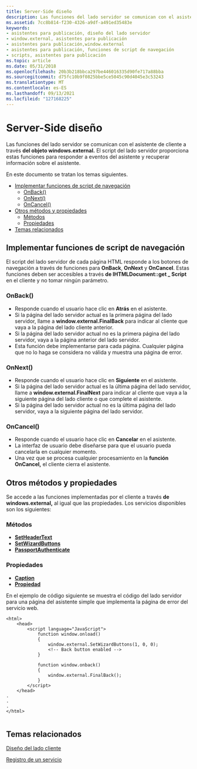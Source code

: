 ```yaml
---
title: Server-Side diseño
description: Las funciones del lado servidor se comunican con el asistente de cliente a través del objeto windows.external. El script del lado servidor proporciona estas funciones para responder a eventos del asistente y recuperar información sobre el asistente.
ms.assetid: 7cc8b814-f230-4326-a9df-a491ed35483e
keywords:
- asistentes para publicación, diseño del lado servidor
- window.external, asistentes para publicación
- asistentes para publicación,window.external
- asistentes para publicación, funciones de script de navegación
- scripts, asistentes para publicación
ms.topic: article
ms.date: 05/31/2018
ms.openlocfilehash: 20b3b218bbca297be446016335d90fe717a88bba
ms.sourcegitcommit: d75fc10b9f0825bbe5ce5045c90d4045e3c53243
ms.translationtype: MT
ms.contentlocale: es-ES
ms.lasthandoff: 09/13/2021
ms.locfileid: "127168225"
---
```

# <a name="server-side-design"></a>Server-Side diseño

Las funciones del lado servidor se comunican con el asistente de cliente a través **del objeto windows.external.** El script del lado servidor proporciona estas funciones para responder a eventos del asistente y recuperar información sobre el asistente.

En este documento se tratan los temas siguientes.

-   [Implementar funciones de script de navegación](#implementing-navigation-script-functions)
    -   [OnBack()](#onback)
    -   [OnNext()](#onnext)
    -   [OnCancel()](#oncancel)
-   [Otros métodos y propiedades](#other-methods-and-properties)
    -   [Métodos](#methods)
    -   [Propiedades](#properties)
-   [Temas relacionados](#related-topics)

## <a name="implementing-navigation-script-functions"></a>Implementar funciones de script de navegación

El script del lado servidor de cada página HTML responde a los botones de navegación a través de funciones para **OnBack**, **OnNext** y **OnCancel**. Estas funciones deben ser accesibles a través **de IHTMLDocument::get \_ Script** en el cliente y no tomar ningún parámetro.

### <a name="onback"></a>OnBack()

-   Responde cuando el usuario hace clic en **Atrás** en el asistente.
-   Si la página del lado servidor actual es la primera página del lado servidor, llame a **window.external.FinalBack** para indicar al cliente que vaya a la página del lado cliente anterior.
-   Si la página del lado servidor actual no es la primera página del lado servidor, vaya a la página anterior del lado servidor.
-   Esta función debe implementarse para cada página. Cualquier página que no lo haga se considera no válida y muestra una página de error.

### <a name="onnext"></a>OnNext()

-   Responde cuando el usuario hace clic en **Siguiente** en el asistente.
-   Si la página del lado servidor actual es la última página del lado servidor, llame a **window.external.FinalNext** para indicar al cliente que vaya a la siguiente página del lado cliente o que complete el asistente.
-   Si la página del lado servidor actual no es la última página del lado servidor, vaya a la siguiente página del lado servidor.

### <a name="oncancel"></a>OnCancel()

-   Responde cuando el usuario hace clic en **Cancelar** en el asistente.
-   La interfaz de usuario debe diseñarse para que el usuario pueda cancelarla en cualquier momento.
-   Una vez que se procesa cualquier procesamiento en la **función OnCancel,** el cliente cierra el asistente.

## <a name="other-methods-and-properties"></a>Otros métodos y propiedades

Se accede a las funciones implementadas por el cliente a través **de windows.external,** al igual que las propiedades. Los servicios disponibles son los siguientes:

### <a name="methods"></a>Métodos

-   [**SetHeaderText**](/windows/desktop/shell/iwebwizardhost-setheadertext)
-   [**SetWizardButtons**](/windows/desktop/shell/iwebwizardhost-setwizardbuttons)
-   [**PassportAuthenticate**](/windows/desktop/shell/inewwdevents-passportauthenticate)

### <a name="properties"></a>Propiedades

-   [**Caption**](/previous-versions/windows/desktop/legacy/bb774352(v=vs.85))
-   [**Propiedad**](/windows/desktop/shell/iwebwizardhost-property)

En el ejemplo de código siguiente se muestra el código del lado servidor para una página del asistente simple que implementa la página de error del servicio web.


```
<html>
    <head>
        <script language="JavaScript">
            function window.onload()
            {
                window.external.SetWizardButtons(1, 0, 0);    
                <!-- Back button enabled -->
            }

            function window.onback()
            {
                window.external.FinalBack();
            }
        </script>
    </head>
.
.
.
</html>
                    
```



## <a name="related-topics"></a>Temas relacionados

<dl> <dt>

[Diseño del lado cliente](pubwiz-client.md)
</dt> <dt>

[Registro de un servicio](pubwiz-reg.md)
</dt> </dl>

 

 